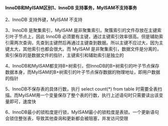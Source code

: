 #### InnoDB和MyISAM区别1、InnoDB 支持事务，MyISAM不支持事务

2、InnoDB 支持外键，MyISAM 不支持

3、InnoDB 是聚集索引，MyISAM 是非聚集索引。聚簇索引的文件存放在主键索引叶子节点上，因此 InnoDB 必须要有主键，通过主键索引效率很高。但是辅助索引需两次查询，先查到主键然后再通过主键查到数据。所以主键不应过大，因为主键太大，其他索引也都会很大。而 MyISAM 是非聚集索引，数据文件是分离的，索引保存的是数据文件的指针，主键索引和辅助索引是独立的

4、InnoDB和MyISAM都支持B+树索引，但InnoDB的B+树索引的叶子节点保存数据本身，而MyISAM的B+树索引的叶子节点保存数据的物理地址，即用户数据的指针

5、InnoDB不保存表的具体行数，执行 select count(*) from table 时需要全表扫描。而MyISAM用一个变量保存了整个表的行数，执行上述语句时只需要读出该变量即可，速度快

6、InnoDB最小的锁粒度是行锁，MyISAM最小的锁粒度是表锁。一个更新语句会锁住整张表，导致其他查询和更新都会被阻塞，并发访问受限